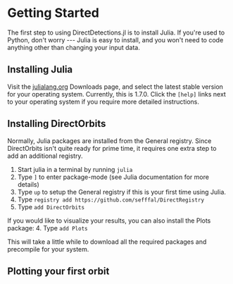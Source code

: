# Getting Started

The first step to using DirectDetections.jl is to install Julia. If you're used to Python, don't worry --- Julia is easy to install, and you won't need to code anything other than changing your input data.


## Installing Julia
Visit the [julialang.org](https://julialang.org/downloads/) Downloads page, and select the latest stable version for your operating system. Currently, this is 1.7.0. Click the `[help]` links next to your operating system if you require more detailed instructions.

## Installing DirectOrbits
Normally, Julia packages are installed from the General registry. Since DirectOrbits isn't quite ready for prime time, it requires one extra step to add an additional registry.

1. Start julia in a terminal by running `julia`
2. Type `]` to enter package-mode (see Julia documentation for more details)
3.  Type `up` to setup the General registry if this is your first time using Julia.
4. Type `registry add https://github.com/sefffal/DirectRegistry`
5. Type `add DirectOrbits`

If you would like to visualize your results, you can also install the Plots package:
4. Type `add Plots`

This will take a little while to download all the required packages and precompile for your system.


## Plotting your first orbit